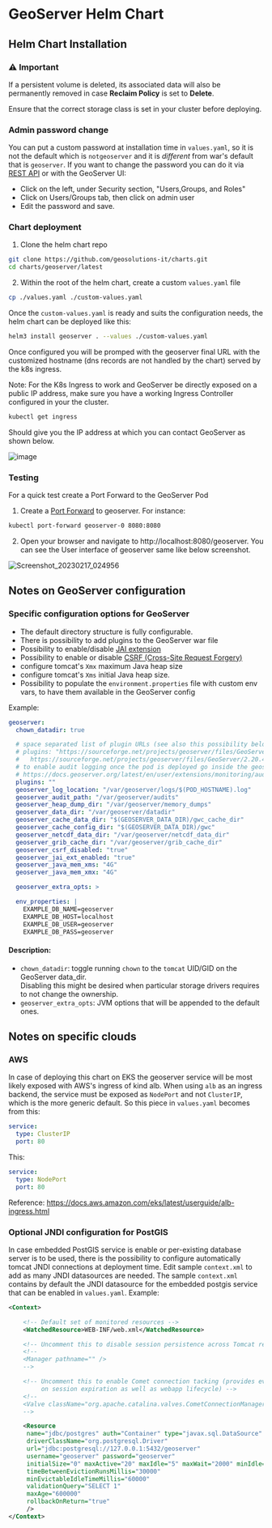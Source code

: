 # GeoServer Helm Chart

## Helm Chart Installation

### ⚠️ Important

If a persistent volume is deleted, its associated data will also be permanently removed in case **Reclaim Policy** is set to **Delete**.

Ensure that the correct storage class is set in your cluster before deploying.  

### Admin password change

You can put a custom password at installation time in `values.yaml`, so it is not the default which is `notgeoserver` and it is *different* from war's default that is `geoserver`.
If you want to change the password you can do it via [REST API](https://docs.geoserver.org/stable/en/user/rest/api/selfadmin.html) or with the GeoServer UI:

- Click on the left, under Security section, "Users,Groups, and Roles"
- Click on Users/Groups tab, then click on admin user
- Edit the password and save.


### Chart deployment

1) Clone the helm chart repo

```bash
git clone https://github.com/geosolutions-it/charts.git
cd charts/geoserver/latest
```

2) Within the root of the helm chart, create a custom `values.yaml` file

```bash
cp ./values.yaml ./custom-values.yaml
```


Once the `custom-values.yaml` is ready and suits the configuration needs, the helm chart can be deployed like this:

```bash
helm3 install geoserver . --values ./custom-values.yaml
```

Once configured you will be promped with the geoserver final URL with the customized hostname (dns records are not handled by the chart) served by the k8s ingress.

Note: For the K8s Ingress to work and GeoServer be directly exposed on a public IP address, make sure you have a working Ingress Controller configured in your the cluster.

```bash
kubectl get ingress
```
Should give you the IP address at which you can contact GeoServer as shown below.

![image](https://user-images.githubusercontent.com/5264230/220570461-76b451ac-7b50-4320-a182-8a765ae2fbef.png)


### Testing

For a quick test create a Port Forward to the GeoServer Pod

1) Create a [Port Forward](https://kubernetes.io/docs/tasks/access-application-cluster/port-forward-access-application-cluster/) to geoserver. For instance:
   
```bash
kubectl port-forward geoserver-0 8080:8080
```


2) Open your browser and navigate to http://localhost:8080/geoserver. You can see the User interface of geoserver same like below screenshot. 


![Screenshot_20230217_024956](https://user-images.githubusercontent.com/94710364/219696756-c4404c25-6442-41f2-bcc7-7893a32f6123.png)


## Notes on GeoServer configuration

### Specific configuration options for GeoServer

- The default directory structure is fully configurable.
- There is possibility to add plugins to the GeoServer war file
- Possibility to enable/disable [JAI extension](https://docs.geoserver.org/master/en/user/configuration/image_processing/index.html)
- Possibility to enable or disable [CSRF (Cross-Site Request Forgery)](https://docs.geoserver.org/stable/en/user/security/webadmin/csrf.html)
- configure tomcat's `Xmx`  maximum Java heap size
- configure tomcat's `Xms` initial Java heap size.
- Possibility to populate the `environment.properties` file with custom env vars, to have them available in the GeoServer config

Example:
```yml
geoserver:
  chown_datadir: true

  # space separated list of plugin URLs (see also this possibility below to format such string)
  # plugins: "https://sourceforge.net/projects/geoserver/files/GeoServer/2.20.4/extensions/geoserver-2.20.4-monitor-plugin.zip \
  #   https://sourceforge.net/projects/geoserver/files/GeoServer/2.20.4/extensions/geoserver-2.20.4-control-flow-plugin.zip"
  # to enable audit logging once the pod is deployed go inside the geoserver pod and configure it in the datadir according to doc:
  # https://docs.geoserver.org/latest/en/user/extensions/monitoring/audit.html
  plugins: ""
  geoserver_log_location: "/var/geoserver/logs/$(POD_HOSTNAME).log"
  geoserver_audit_path: "/var/geoserver/audits"
  geoserver_heap_dump_dir: "/var/geoserver/memory_dumps"
  geoserver_data_dir: "/var/geoserver/datadir"
  geoserver_cache_data_dir: "$(GEOSERVER_DATA_DIR)/gwc_cache_dir"
  geoserver_cache_config_dir: "$(GEOSERVER_DATA_DIR)/gwc"
  geoserver_netcdf_data_dir: "/var/geoserver/netcdf_data_dir"
  geoserver_grib_cache_dir: "/var/geoserver/grib_cache_dir"
  geoserver_csrf_disabled: "true"
  geoserver_jai_ext_enabled: "true"
  geoserver_java_mem_xms: "4G"
  geoserver_java_mem_xmx: "4G"

  geoserver_extra_opts: >

  env_properties: |
    EXAMPLE_DB_NAME=geoserver
    EXAMPLE_DB_HOST=localhost
    EXAMPLE_DB_USER=geoserver
    EXAMPLE_DB_PASS=geoserver
```

#### Description:
- `chown_datadir`: toggle running `chown` to the `tomcat` UID/GID on the GeoServer data\_dir.  
  Disabling this might be desired when particular storage drivers requires to not change the ownership.
- `geoserver_extra_opts`: JVM options that will be appended to the default ones.

## Notes on specific clouds

### AWS

In case of deploying this chart on EKS the geoserver service will be most likely exposed with AWS's ingress of kind alb.
When using `alb` as an ingress backend, the service must be exposed as `NodePort` and not `ClusterIP`, which is the more generic default.
So this piece in `values.yaml` becomes from this:
```yml
service:
  type: ClusterIP
  port: 80
```

This:
```yml
service:
  type: NodePort
  port: 80
```

Reference: https://docs.aws.amazon.com/eks/latest/userguide/alb-ingress.html

### Optional JNDI configuration for PostGIS

In case embedded PostGIS service is enable or per-existing database server is to be used, there is the possibility to configure automatically 
tomcat JNDI connections at deployment time.
Edit sample `context.xml` to add as many JNDI datasources are needed. The sample `context.xml` contains by default the JNDI datasource for the embedded postgis service that can be enabled in `values.yaml`. Example:

```xml
<Context>

    <!-- Default set of monitored resources -->
    <WatchedResource>WEB-INF/web.xml</WatchedResource>

    <!-- Uncomment this to disable session persistence across Tomcat restarts -->
    <!--
    <Manager pathname="" />
    -->

    <!-- Uncomment this to enable Comet connection tacking (provides events
         on session expiration as well as webapp lifecycle) -->
    <!--
    <Valve className="org.apache.catalina.valves.CometConnectionManagerValve" />
    -->

    <Resource
     name="jdbc/postgres" auth="Container" type="javax.sql.DataSource"
     driverClassName="org.postgresql.Driver"
     url="jdbc:postgresql://127.0.0.1:5432/geoserver"
     username="geoserver" password="geoserver"
     initialSize="0" maxActive="20" maxIdle="5" maxWait="2000" minIdle="0"
     timeBetweenEvictionRunsMillis="30000"
     minEvictableIdleTimeMillis="60000"
     validationQuery="SELECT 1"
     maxAge="600000"
     rollbackOnReturn="true"
     />
</Context>
```
